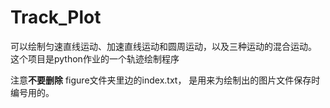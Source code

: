 # Track_Plot
可以绘制匀速直线运动、加速直线运动和圆周运动，以及三种运动的混合运动。
这个项目是python作业的一个轨迹绘制程序

注意**不要删除** figure文件夹里边的index.txt， 是用来为绘制出的图片文件保存时编号用的。 
